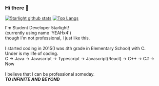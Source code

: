 ### Hi there 👋

<!--
**5tarlight/5tarlight** is a ✨ _special_ ✨ repository because its `README.md` (this file) appears on your GitHub profile.

Here are some ideas to get you started:

- 🔭 I’m currently working on ...
- 🌱 I’m currently learning ...
- 👯 I’m looking to collaborate on ...
- 🤔 I’m looking for help with ...
- 💬 Ask me about ...
- 📫 How to reach me: ...
- 😄 Pronouns: ...
- ⚡ Fun fact: ...
-->

[![5tarlight github stats](https://github-readme-stats.vercel.app/api?username=5tarlight)](https://github.com/5tarlight)
[![Top Langs](https://github-readme-stats.vercel.app/api/top-langs/?username=5tarlight)](https://github.com/anuraghazra/github-readme-stats)

I'm Student Developer 5tarlight! <br />
(currently using name 'YEAHx4') <br />
though I'm not professional, I just like this. <br /> <br />
I started coding in 2015(I was 4th grade in Elementary School) with C. <br />
Under is my life of coding. <br />
C -> Java -> Javascript -> Typescript -> Javascript(React) -> C++ -> C# -> Now <br /> <br />
I believe that I can be professional someday. <br />
**_TO INFINITE AND BEYOND_**
